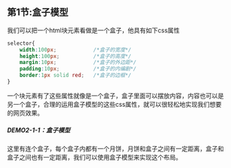 ## 第1节:盒子模型
我们可以把一个html块元素看做是一个盒子，他具有如下css属性
``` css
selector{
    width:100px;            /*盒子的宽度*/
    height:100px;           /*盒子的高度*/
    margin:10px;            /*盒子的外边距*/
    padding:10px;           /*盒子的内编剧*/
    border:1px solid red;   /*盒子的边框*/
}
```
一个块元素有了这些属性就像是一个盒子，盒子里面可以摆放内容，内容也可以是另一个盒子，合理的运用盒子模型的这些css属性，就可以很轻松地实现我们想要的网页效果。


##### DEMO2-1-1：盒子模型
这里有连个盒子，每个盒子内都有一个月饼，月饼和盒子之间有一定距离，盒子和盒子之间也有一定距离，我们可以使用盒子模型来实现这个布局。

``` html

```